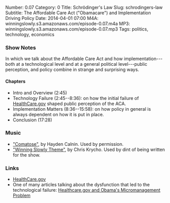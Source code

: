Number: 0.07
Category: 0
Title: Schrödinger's Law
Slug: schrodingers-law
Subtitle: The Affordable Care Act ("Obamacare") and Implementation Driving Policy
Date: 2014-04-01 07:00
M4A: winningslowly.s3.amazonaws.com/episode-0.07.m4a
MP3: winningslowly.s3.amazonaws.com/episode-0.07.mp3
Tags: politics, technology, economics

### Show Notes

In which we talk about the Affordable Care Act and how implementation---both at a technological level and at a general political level---public perception, and policy combine in strange and surprising ways.

#### Chapters

- Intro and Overview (2:45)
- Technology Failure (2:45--8:36): on how the initial failure of [HealthCare.gov][hc.g] shaped public perception of the ACA.
- Implementation Matters (8:36--15:58): on how policy in general is always dependent on how it is put in place.
- Conclusion (17:28)

### Music

- ["Comatose"](https://soundcloud.com/haydencalnin/comatose), by Hayden Calnin. Used by permission.
- ["Winning Slowly Theme"](https://soundcloud.com/chriskrycho/winning-slowly), by Chris Krycho. Used by dint of being written for the show.

### Links

- [HealthCare.gov][hc.g]
- One of many articles talking about the dysfunction that led to the technological failure: [Healthcare.gov and Obama's Micromanagement Problem][atlantic]

[hc.g]: https://www.healthcare.gov
[atlantic]: http://www.theatlantic.com/politics/archive/2013/12/healthcaregov-and-obamas-micromanagement-problem/281943/